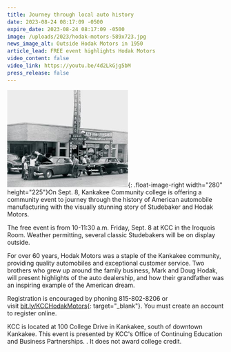 ```yaml
---
title: Journey through local auto history
date: 2023-08-24 08:17:09 -0500
expire_date: 2023-08-24 08:17:09 -0500
image: /uploads/2023/hodak-motors-589x723.jpg
news_image_alt: Outside Hodak Motors in 1950
article_lead: FREE event highlights Hodak Motors
video_content: false
video_link: https://youtu.be/4d2LkGjg5bM
press_release: false
---
```

![](/uploads/2023/hodak-motors280x225.jpg){: .float-image-right width="280" height="225"}On Sept. 8, Kankakee Community college is offering a community event to journey through the history of American automobile manufacturing with the visually stunning story of Studebaker and Hodak Motors.

The free event is from 10-11:30 a.m. Friday, Sept. 8 at KCC in the Iroquois Room. Weather permitting, several classic Studebakers will be on display outside.

For over 60 years, Hodak Motors was a staple of the Kankakee community, providing quality automobiles and exceptional customer service. Two brothers who grew up around the family business, Mark and Doug Hodak, will present highlights of the auto dealership, and how their grandfather was an inspiring example of the American dream.

Registration is encouraged by phoning 815-802-8206 or visit&nbsp;[bit.ly/KCCHodakMotors](https://www.enrole.com/kcc/jsp/session.jsp?sessionId=2023FA.LLLI-9968.001&amp;courseId=LLLI-9968&amp;categoryId=BF777290){: target="_blank"}. You must create an account to register online.

KCC is located at 100 College Drive in Kankakee, south of downtown Kankakee. This event is presented by KCC's Office of Continuing Education and Business Partnerships. . It does not award college credit.